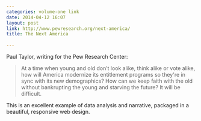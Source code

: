 ```yaml
---
categories: volume-one link
date: 2014-04-12 16:07
layout: post
link: http://www.pewresearch.org/next-america/
title: The Next America
  
---
```



Paul Taylor, writing for the Pew Research Center: 

> At a time when young and old don’t look alike, think alike or vote alike, how will America modernize its entitlement programs so they're in sync with its new demographics? How can we keep faith with the old without bankrupting the young and starving the future? It will be difficult.

This is an excellent example of data analysis and narrative, packaged in a beautiful, responsive web design. 
